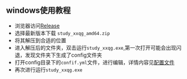 ## windows使用教程

+ 浏览器访问[Release](https://github.com/johlanse/study_xxqg/releases)
+ 选择最新版本下载 ```study_xxqg_amd64.zip```
+ 将其解压到合适的位置
+ 进入解压后的文件夹，双击运行```study_xxqg.exe```,第一次打开可能会出现闪退，发现文件夹下生成了config文件夹
+ 打开config目录下的```confif.yml```文件，进行编辑，详情内容见[配置文件](../config.md)
+ 再次进行运行```study_xxqg.exe```

